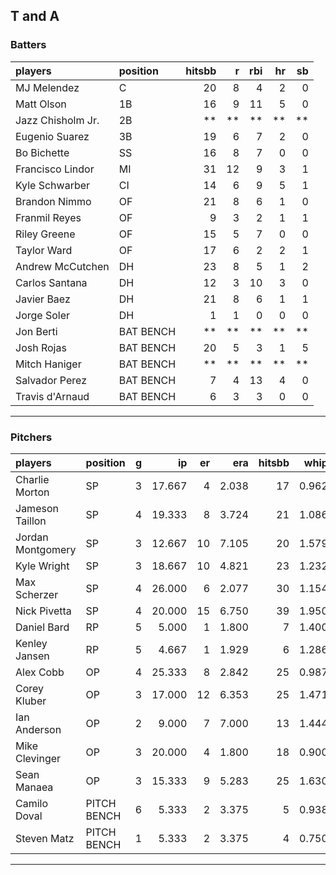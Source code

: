 ## T and A

### Batters

 
|players           |position  | hitsbb|  r| rbi| hr| sb| 
|:-----------------|:---------|------:|--:|---:|--:|--:| 
|MJ Melendez       |C         |     20|  8|   4|  2|  0| 
|Matt Olson        |1B        |     16|  9|  11|  5|  0| 
|Jazz Chisholm Jr. |2B        |     **| **|  **| **| **| 
|Eugenio Suarez    |3B        |     19|  6|   7|  2|  0| 
|Bo Bichette       |SS        |     16|  8|   7|  0|  0| 
|Francisco Lindor  |MI        |     31| 12|   9|  3|  1| 
|Kyle Schwarber    |CI        |     14|  6|   9|  5|  1| 
|Brandon Nimmo     |OF        |     21|  8|   6|  1|  0| 
|Franmil Reyes     |OF        |      9|  3|   2|  1|  1| 
|Riley Greene      |OF        |     15|  5|   7|  0|  0| 
|Taylor Ward       |OF        |     17|  6|   2|  2|  1| 
|Andrew McCutchen  |DH        |     23|  8|   5|  1|  2| 
|Carlos Santana    |DH        |     12|  3|  10|  3|  0| 
|Javier Baez       |DH        |     21|  8|   6|  1|  1| 
|Jorge Soler       |DH        |      1|  1|   0|  0|  0| 
|Jon Berti         |BAT BENCH |     **| **|  **| **| **| 
|Josh Rojas        |BAT BENCH |     20|  5|   3|  1|  5| 
|Mitch Haniger     |BAT BENCH |     **| **|  **| **| **| 
|Salvador Perez    |BAT BENCH |      7|  4|  13|  4|  0| 
|Travis d'Arnaud   |BAT BENCH |      6|  3|   3|  0|  0| 


* * *

### Pitchers

 
|players           |position    |  g|     ip| er|   era| hitsbb|  whip| so|  w| sv| 
|:-----------------|:-----------|--:|------:|--:|-----:|------:|-----:|--:|--:|--:| 
|Charlie Morton    |SP          |  3| 17.667|  4| 2.038|     17| 0.962| 20|  0|  0| 
|Jameson Taillon   |SP          |  4| 19.333|  8| 3.724|     21| 1.086| 21|  1|  0| 
|Jordan Montgomery |SP          |  3| 12.667| 10| 7.105|     20| 1.579| 17|  0|  0| 
|Kyle Wright       |SP          |  3| 18.667| 10| 4.821|     23| 1.232| 17|  2|  0| 
|Max Scherzer      |SP          |  4| 26.000|  6| 2.077|     30| 1.154| 30|  1|  0| 
|Nick Pivetta      |SP          |  4| 20.000| 15| 6.750|     39| 1.950| 19|  0|  0| 
|Daniel Bard       |RP          |  5|  5.000|  1| 1.800|      7| 1.400|  3|  0|  3| 
|Kenley Jansen     |RP          |  5|  4.667|  1| 1.929|      6| 1.286|  5|  1|  3| 
|Alex Cobb         |OP          |  4| 25.333|  8| 2.842|     25| 0.987| 30|  0|  0| 
|Corey Kluber      |OP          |  3| 17.000| 12| 6.353|     25| 1.471| 15|  2|  0| 
|Ian Anderson      |OP          |  2|  9.000|  7| 7.000|     13| 1.444| 11|  1|  0| 
|Mike Clevinger    |OP          |  3| 20.000|  4| 1.800|     18| 0.900| 19|  1|  0| 
|Sean Manaea       |OP          |  3| 15.333|  9| 5.283|     25| 1.630| 14|  2|  0| 
|Camilo Doval      |PITCH BENCH |  6|  5.333|  2| 3.375|      5| 0.938|  9|  0|  1| 
|Steven Matz       |PITCH BENCH |  1|  5.333|  2| 3.375|      4| 0.750|  7|  1|  0| 


* * *


